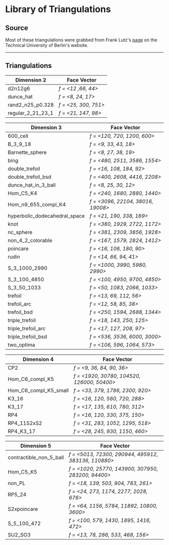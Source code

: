 # Library of Triangulations
## Source
Most of these triangulations were grabbed from Frank Lutz's [page](http://page.math.tu-berlin.de/~lutz/stellar/library_of_triangulations/) on the Technical University of Berlin's website.
___
## Triangulations
| Dimension 2 | Face Vector |
| --- | --- |
| d2n12g6 | _f = <12 ,66, 44>_ |
| dunce_hat | _f = <8, 24, 17>_ |
| rand2_n25_p0.328 | _f = <25, 300, 751>_ |
| regular_2_21_23_1 | _f = <21, 147, 98>_ |

| Dimension 3 | Face Vector |
| --- | --- |
| 600_cell | _f = <120, 720, 1200, 600>_ |
| B_3_9_18 | _f = <9, 33, 43, 18>_ |
| Barnette_sphere | _f = <8, 27, 38, 19>_ |
| bing | _f = <480, 2511, 3586, 1554>_ |
| double_trefoil | _f = <16, 108, 184, 92>_ |
| double_trefoil_bsd | _f = <400, 2608, 4416, 2208>_ |
| dunce_hat_in_3_ball | _f = <8, 25, 30, 12>_ |
| Hom_C5_K4 | _f = <240, 1680, 2880, 1440>_ |
| Hom_n9_655_compl_K4 | _f = <3096, 22104, 38016, 19008>_ |
| hyperbolic_dodecahedral_space | _f = <21, 190, 338, 169>_ |
| knot | _f = <380, 1929, 2722, 1172>_ |
| nc_sphere | _f = <381, 2309, 3856, 1928>_ |
| non_4_2_colorable | _f = <167, 1579, 2824, 1412>_ |
| poincare | _f = <16, 106, 180, 90>_ |
| rudin | _f = <14, 66, 94, 41>_ |
| S_3_1000_2990 | _f = <1000, 3990, 5980, 2990>_ |
| S_3_100_4850 | _f = <100, 4950, 9700, 4850>_ |
| S_3_50_1033 | _f = <50, 1083, 2066, 1033>_ |
| trefoil | _f = <13, 69, 112, 56>_ |
| trefoil_arc | _f = <12, 58, 85, 38>_ |
| trefoil_bsd | _f = <250, 1594, 2688, 1344>_ |
| triple_trefoil | _f = <18, 143, 250, 125>_ |
| triple_trefoil_arc | _f = <17, 127, 208, 97>_ |
| triple_trefoil_bsd | _f = <536, 3536, 6000, 3000>_ |
| two_optima | _f = <106, 596, 1064, 573>_ |

| Dimension 4 | Face Vector |
| --- | --- |
| CP2 | _f = <9, 36, 84, 90, 36>_ |
| Hom_C6_compl_K5 | _f = <1920, 30780, 104520, 126000, 50400>_ |
| Hom_C6_compl_K5_small | _f = <33, 379, 1786, 2300, 920>_ |
| K3_16 | _f = <16, 120, 560, 720, 288>_ |
| K3_17 | _f = <17, 135, 610, 780, 312>_ |
| RP4 | _f = <16, 120, 330, 375, 150>_ |
| RP4_11S2xS2 | _f = <31, 283, 1052, 1295, 518>_ |
| RP4_K3_17 | _f = <28, 245, 930, 1150, 460>_ |

| Dimension 5 | Face Vector |
| --- | --- |
| contractible_non_5_ball | _f = <5013, 72300, 290944, 495912, 383136, 110880>_ |
| Hom_C5_K5 | _f = <1020, 25770, 143900, 307950, 283200, 94400>_ |
| non_PL | _f = <18, 139, 503, 904, 783, 261>_ |
| RP5_24 | _f = <24, 273, 1174, 2277, 2028, 676>_ |
| S2xpoincare | _f = <64, 1156, 5784, 11892, 10800, 3600>_ |
| S_5_100_472 | _f = <100, 579, 1430, 1895, 1416, 472>_ |
| SU2_SO3 | _f = <13, 78, 286, 533, 468, 156>_ |
